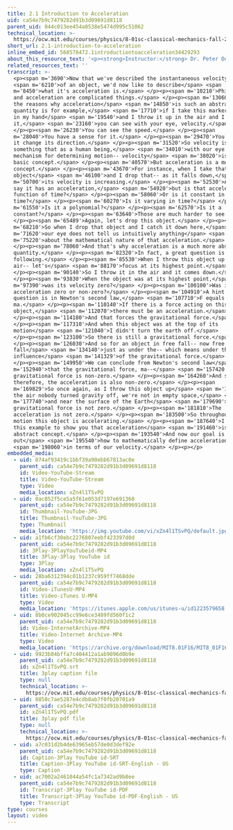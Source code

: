 ```yaml
---
title: 2.1 Introduction to Acceleration
uid: ca54e7b9c7479282d91b3d09691d8118
parent_uid: 044c013ee454a0538e5474d995c51062
technical_location: >-
  https://ocw.mit.edu/courses/physics/8-01sc-classical-mechanics-fall-2016/week-1-kinematics/2.1-introduction-to-acceleration/2.1-introduction-to-acceleration
short_url: 2.1-introduction-to-acceleration
inline_embed_id: 568578472.1introductiontoacceleration34429293
about_this_resource_text: '<p><strong>Instructor:</strong> Dr. Peter Dourmashkin</p>'
related_resources_text: ''
transcript: >-
  <p><span m='3690'>Now that we've described the instantaneous velocity</span>
  <span m='6210'>of an object, we'd now like to describe</span> <span
  m='8450'>what it's acceleration is.</span> </p><p><span m='10210'>Philosophy
  and acceleration are complicated things.</span> </p><p><span m='13060'>One of
  the reasons why acceleration</span> <span m='14850'>is such an abstract
  quantity is for example,</span> <span m='17710'>if I take this marker that's
  in my hand</span> <span m='19540'>and I throw it up in the air and I catch
  it,</span> <span m='23160'>you can see with your eye, velocity.</span>
  </p><p><span m='26230'>You can see the speed.</span> </p><p><span
  m='28040'>You have a sense for it.</span> </p><p><span m='29470'>You can see
  it change its direction.</span> </p><p><span m='31520'>So velocity is
  something that as a human being,</span> <span m='34010'>with our eye as a
  mechanism for determining motion-- velocity</span> <span m='38020'>is a very
  basic concept.</span> </p><p><span m='40570'>But acceleration is a much harder
  concept.</span> </p><p><span m='43670'>For instance, when I take that same
  object</span> <span m='46100'>and I drop that-- as it falls down,</span> <span
  m='50700'>its velocity is increasing.</span> </p><p><span m='52530'>And so we
  say it has an acceleration,</span> <span m='54920'>but is that acceleration a
  function of time?</span> </p><p><span m='58060'>Or is it constant in
  time?</span> </p><p><span m='60270'>Is it varying in time?</span> </p><p><span
  m='61550'>Is it a polynomial?</span> </p><p><span m='62570'>Is it a
  constant?</span> </p><p><span m='63640'>Those are much harder to see.</span>
  </p><p><span m='65489'>Again, let's drop this object.</span> </p><p><span
  m='68210'>So when I drop that object and I catch it down here,</span> <span
  m='71620'>our eye does not tell us intuitively anything</span> <span
  m='75220'>about the mathematical nature of that acceleration.</span>
  </p><p><span m='78060'>And that's why acceleration is a much more abstract
  quantity.</span> </p><p><span m='82320'>In fact, a great question is the
  following.</span> </p><p><span m='85530'>When I throw this object up in the
  air-- let's</span> <span m='88170'>focus at its highest point.</span>
  </p><p><span m='90140'>So I throw it in the air and it comes down.</span>
  </p><p><span m='93830'>When the object was at its highest point,</span> <span
  m='97390'>was its velocity zero?</span> </p><p><span m='100100'>Was its
  acceleration zero or non-zero?</span> </p><p><span m='104910'>A hint to this
  question is in Newton's second law,</span> <span m='107710'>F equals
  ma.</span> </p><p><span m='110140'>If there is a force acting on this
  object,</span> <span m='112070'>there must be an acceleration.</span>
  </p><p><span m='114180'>And that forces the gravitational force.</span>
  </p><p><span m='117310'>And when this object was at the top of its
  motion</span> <span m='121040'>I didn't turn the earth off.</span>
  </p><p><span m='123100'>So there is still a gravitational force.</span>
  </p><p><span m='126030'>And so for an object in free fall-- now free
  fall</span> <span m='134140'>just as under the-- which means under the
  influence</span> <span m='141329'>of the gravitational force.</span>
  </p><p><span m='149950'>We can conclude from Newton's second law</span> <span
  m='152940'>that the gravitational force, ma--</span> <span m='157420'>so this
  gravitational force is non-zero.</span> </p><p><span m='164260'>And so
  therefore, the acceleration is also non-zero.</span> </p><p><span
  m='169829'>So once again, as I throw this object up</span> <span m='172600'>in
  the air nobody turned gravity off, we're not in empty space,</span> <span
  m='177740'>and near the surface of the Earth</span> <span m='179690'>the
  gravitational force is not zero.</span> </p><p><span m='181810'>The
  acceleration is not zero.</span> </p><p><span m='183500'>So throughout this
  motion this object is accelerating.</span> </p><p><span m='187640'>I choose
  this example to show you that acceleration</span> <span m='191460'>is a very
  abstract concept.</span> </p><p><span m='193540'>And now our goal is to figure
  out</span> <span m='195540'>how to mathematically define acceleration</span>
  <span m='198060'>in terms of our velocity.</span> </p><p></p>
embedded_media:
  - uid: 074af93419c1bbf39a90ebb67813ac0e
    parent_uid: ca54e7b9c7479282d91b3d09691d8118
    id: Video-YouTube-Stream
    title: Video-YouTube-Stream
    type: Video
    media_location: xZn4l1TSvPQ
  - uid: 0ac852f5ce5a5f61e053d7197e691360
    parent_uid: ca54e7b9c7479282d91b3d09691d8118
    id: Thumbnail-YouTube-JPG
    title: Thumbnail-YouTube-JPG
    type: Thumbnail
    media_location: 'https://img.youtube.com/vi/xZn4l1TSvPQ/default.jpg'
  - uid: a1fb6cf30ebc2276807eebf423397d0d
    parent_uid: ca54e7b9c7479282d91b3d09691d8118
    id: 3Play-3PlayYouTubeid-MP4
    title: 3Play-3Play YouTube id
    type: 3Play
    media_location: xZn4l1TSvPQ
  - uid: 28ba6312394c01b1237c959ff7468dde
    parent_uid: ca54e7b9c7479282d91b3d09691d8118
    id: Video-iTunesU-MP4
    title: Video-iTunes U-MP4
    type: Video
    media_location: 'https://itunes.apple.com/us/itunes-u/id1223579658'
  - uid: 8b0ce902045cc99e6ce3489fd560f1c2
    parent_uid: ca54e7b9c7479282d91b3d09691d8118
    id: Video-InternetArchive-MP4
    title: Video-Internet Archive-MP4
    type: Video
    media_location: 'https://archive.org/download/MIT8.01F16/MIT8_01F16_L02v01_360p.mp4'
  - uid: 9923b04bffa7c404412a1ab9096d0b9e
    parent_uid: ca54e7b9c7479282d91b3d09691d8118
    id: xZn4l1TSvPQ.srt
    title: 3play caption file
    type: null
    technical_location: >-
      https://ocw.mit.edu/courses/physics/8-01sc-classical-mechanics-fall-2016/week-1-kinematics/2.1-introduction-to-acceleration/2.1-introduction-to-acceleration/xZn4l1TSvPQ.srt
  - uid: 8850c7ae5287e4cdb8ab7f0fb20701a9
    parent_uid: ca54e7b9c7479282d91b3d09691d8118
    id: xZn4l1TSvPQ.pdf
    title: 3play pdf file
    type: null
    technical_location: >-
      https://ocw.mit.edu/courses/physics/8-01sc-classical-mechanics-fall-2016/week-1-kinematics/2.1-introduction-to-acceleration/2.1-introduction-to-acceleration/xZn4l1TSvPQ.pdf
  - uid: a7c031d2b4de63965eb57de0d3def92e
    parent_uid: ca54e7b9c7479282d91b3d09691d8118
    id: Caption-3Play YouTube id-SRT
    title: Caption-3Play YouTube id-SRT-English - US
    type: Caption
  - uid: ac7002a2461044a54fc1a7342ad9b8ee
    parent_uid: ca54e7b9c7479282d91b3d09691d8118
    id: Transcript-3Play YouTube id-PDF
    title: Transcript-3Play YouTube id-PDF-English - US
    type: Transcript
type: courses
layout: video
---
```

